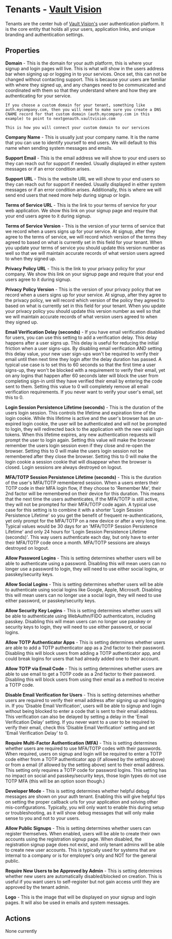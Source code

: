 Tenants - [Vault Vision](https://vaultvision.com) 
========

Tenants are the center hub of [Vault Vision's](https://vaultvision.com) user authentication platform. It is the core entity that holds all your users, application links, and unique branding and authentication settings.

## Properties

**Domain** - This is the domain for your auth platform, this is where your signup and login pages will live. This is what will show in the users address bar when signing up or logging in to your services.  Once set, this can not be changed without contacting support.  This is because your users are familiar with where they signed up, and any changes need to be communicated and coordinated with them so that they understand where and how they are authenticating for your service.

```{note} Custom Domains
If you choose a custom domain for your tenant, something like auth.mycompany.com, then you will need to make sure you create a DNS CNAME record for that custom domain (auth.mycompany.com in this example) to point to nextgenauth.vaultvision.com

This is how you will connect your custom domain to our services
```

**Company Name** - This is usually just your company name. It is the name that you can use to identify yourself to end users.  We will default to this name when sending system messages and emails.

**Support Email** - This is the email address we will show to your end users so they can reach out for support if needed.  Usually displayed in either system messages or if an error condition arises.

**Support URL** - This is the website URL we will show to your end users so they can reach out for support if needed.  Usually displayed in either system messages or if an error condition arises.  Additionally, this is where we will send end users that need more help during signup or login.

**Terms of Service URL** - This is the link to your terms of service for your web application.  We show this link on your signup page and require that your end users agree to it during signup.

**Terms of Service Version** - This is the version of your terms of service that we record when a users signs up for your service.  At signup, after they agree to the terms of service, we will record which version of the terms they agreed to based on what is currently set in this field for your tenant.  When you update your terms of service you should update this version number as well so that we will maintain accurate records of what version users agreed to when they signed up.

**Privacy Policy URL** - This is the link to your privacy policy for your company.  We show this link on your signup page and require that your end users agree to it during signup.

**Privacy Policy Version** - This is the version of your privacy policy that we record when a users signs up for your service.  At signup, after they agree to the privacy policy, we will record which version of the policy they agreed to based on what is currently set in this field for your tenant.  When you update your privacy policy you should update this version number as well so that we will maintain accurate records of what version users agreed to when they signed up.

**Email Verification Delay (seconds)** - If you have email verification disabled for users, you can use this setting to add a verification delay.  This delay happens after a user signs up.  This delay is useful for reducing the initial friction when a user signs-ups.  By disabling email verification AND setting this delay value, your new user sign-ups won't be required to verify their email until then next time they login after the delay duration has passed.  A typical use case is to set this to 60 seconds so that the first time a user signs-up, they won't be blocked with a requirement to verify their email, yet on any logins that happen after 60 seconds later will block the user from completing sign-in until they have verified their email by entering the code sent to them.  Setting this value to 0 will completely remove all email verification requirements.  If you never want to verify your user's email, set this to 0.

**Login Session Persistence Lifetime (seconds)** - This is the duration of the users login session.  This controls the lifetime and expiration time of the login cookie.  While this lifetime is active and the user's browser has an un-expired login cookie, the user will be authenticated and will not be prompted to login, they will redirected back to the application with the new valid login tokens.  When this lifetime expires, any new authentication requests will prompt the user to login again.  Setting this value will make the browser remember the users login session even if they close and re-open the browser.  Setting this to 0 will make the users login session not be remembered after they close the browser.  Setting this to 0 will make the login cookie a session cookie that will disappear when the browser is closed.  Login sessions are always destroyed on logout.

**MFA/TOTP Session Persistence Lifetime (seconds)** - This is the duration of the user's MFA/TOTP remembered session. When a users enters their TOTP code in their MFA login flow, if they choose to 'Remember Me', their 2nd factor will be remembered on their device for this duration.  This means that the next time the users authenticates, if the MFA/TOTP is still active, they will not be prompted for their MFA/TOTP code again.  A typical use case for this setting is to combine it with a shorter 'Login Session Persistence Lifetime' so you get the benefit of frequent re-authentications, yet only prompt for the MFA/TOTP on a new device or after a very long time.  Typical values would be 30 days for an 'MFA/TOTP Session Persistence Lifetime' and only 24 hours for 'Login Session Persistence Lifetime (seconds)'.  This way users authenticate each day, but only have to enter their MFA/TOTP code once a month. MFA/TOTP sessions are always destroyed on logout.

**Allow Password Logins** - This is setting determines whether users will be able to authenticate using a password. Disabling this will mean users can no longer use a password to login, they will need to use either social logins, or passkey/security keys.

**Allow Social Logins** - This is setting determines whether users will be able to authenticate using social logins like Google, Apple, Microsoft. Disabling this will mean users can no longer use a social login, they will need to use either password, or passkey/security keys.

**Allow Security Key Logins** - This is setting determines whether users will be able to authenticate using WebAuthn/FIDO authenticators, including passkey. Disabling this will mean users can no longer use passkey or security keys to login, they will need to use either password, or social logins.

**Allow TOTP Authenticator Apps** - This is setting determines whether users are able to add a TOTP authenticator app as a 2nd factor to their password.  Disabling this will block users from adding a TOTP authenticator app, and could break logins for users that had already added one to their account.

**Allow TOTP via Email Code** - This is setting determines whether users are able to use email to get a TOTP code as a 2nd factor to their password.  Disabling this will block users from using their email as a method to receive a TOTP code.

**Disable Email Verification for Users** - This is setting determines whether users are required to verify their email address after signing up and logging in. If you 'Disable Email Verification', users will be able to signup and login without being blocked to enter a code that is sent to their email address.  This verification can also be delayed by setting a delay in the 'Email Verification Delay' setting.  If you never want to a user to be required to verify their email, check this 'Disable Email Verification' setting and set 'Email Verification Delay' to 0.

**Require Multi-Factor Authentication (MFA)** - This is setting determines whether users are required to use MFA/TOTP codes with their passwords. When required, users on signup and login will be required to enter a TOTP code either from a TOTP authenticator app (if allowed by the setting above) or from a email (if allowed by the setting above) sent to their email address.  This setting only requires a TOTP code for password logins.  This setting has no impact on social and passkey/security keys, those login types do not use TOTP MFA (this will be an option soon though.)

**Developer Mode** - This is setting determines whether helpful debug messages are shown on your auth tenant.  Enabling this will give helpful tips on setting the proper callback urls for your application and solving other mis-configurations.  Typically, you will only want to enable this during setup or troubleshooting, as it will show debug messages that will only make sense to you and not to your users.

**Allow Public Signups** - This is setting determines whether users can register themselves.  When enabled, users will be able to create their own accounts using the registration signup page.  When disabled, the registration signup page does not exist, and only tenant admins will be able to create new user accounts.  This is typically used for systems that are internal to a company or is for employee's only and NOT for the general public.

**Require New Users to be Approved by Admin** - This is setting determines whether new users are automatically disabled/blocked on creation. This is useful if you want users to self-register but not gain access until they are approved by the tenant admin. 


**Logo** - This is the image that will be displayed on your signup and login pages.  It will also be used in emails and system messages.

## Actions

None currently
